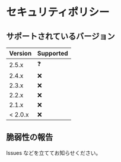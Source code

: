 # セキュリティポリシー

## サポートされているバージョン

| Version | Supported  |
| ------- | ---------- |
| 2.5.x   | :question: |
| 2.4.x   | :x:        |
| 2.3.x   | :x:        |
| 2.2.x   | :x:        |
| 2.1.x   | :x:        |
| < 2.0.x | :x:        |

## 脆弱性の報告

Issues などを立ててお知らせください。
